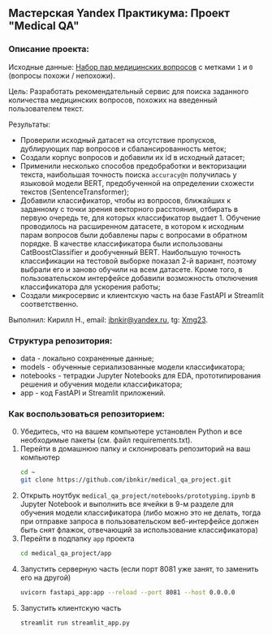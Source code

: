 ## Мастерская Yandex Практикума: Проект "Medical QA"

### Описание проекта:
Исходные данные:
[Набор пар медицинских вопросов](https://huggingface.co/datasets/medical_questions_pairs) с метками `1` и `0` (вопросы похожи / непохожи).

Цель: Разработать рекомендательный сервис для поиска заданного количества медицинских вопросов, похожих на введенный пользователем текст.

Результаты:
* Проверили исходный датасет на отсутствие пропусков, дублирующих пар вопросов и сбалансированность меток;
* Создали корпус вопросов и добавили их id в исходный датасет;
* Применили несколько способов предобработки и векторизации текста, наибольшая точность поиска `accuracy@n` получилась у языковой модели BERT,
  предобученной на определении схожести текстов (SentenceTransformer);
* Добавили классификатор, чтобы из вопросов, ближайших к заданному с точки зрения векторного расстояния, отбирать в первую очередь те, для которых классификатор выдает 1. Обучение проводилось на расширенном датасете, в котором к исходным парам вопросов были добавлены пары с вопросами в обратном порядке. В качестве классификатора были использованы CatBoostClassifier и дообученный BERT. Наибольшую точность классификации на тестовой выборке показал 2-й вариант, поэтому выбрали его и заново обучили на всем датасете. Кроме того, в пользовательском интерфейсе добавили возможность отключения классификатора для ускорения работы;
* Создали микросервис и клиентскую часть на базе FastAPI и Streamlit соответственно.
  
Выполнил:
Кирилл Н., email: ibnkir@yandex.ru, tg: [Xmg23](https://t.me/Xmg23).

### Структура репозитория:
* data - локально сохраненные данные;
* models - обученные сериализованные модели классификатора;
* notebooks - тетрадки Jupyter Notebooks для EDA, прототипирования решения и обучения модели классификатора;
* app - код FastAPI и Streamlit приложений.

### Как воспользоваться репозиторием:
0. Убедитесь, что на вашем компьютере установлен Python и все необходимые пакеты (см. файл requirements.txt).
1. Перейти в домашнюю папку и склонировать репозиторий на ваш компьютер
   ```bash
   cd ~
   git clone https://github.com/ibnkir/medical_qa_project.git
   ```
2. Открыть ноутбук `medical_qa_project/notebooks/prototyping.ipynb` в Jupyter Notebook и выполнить все ячейки в 9-м разделе для обучения модели классификатора
   (либо можно это не делать, тогда при отправке запроса в пользовательском веб-интерфейсе должен быть снят флажок, отвечающий за использование классификатора)
4. Перейти в подпапку `app` проекта
   ```bash
   cd medical_qa_project/app
   ```
5. Запустить серверную часть (если порт 8081 уже занят, то заменить его на другой)
   ```bash
   uvicorn fastapi_app:app --reload --port 8081 --host 0.0.0.0
   ```
6. Запустить клиентскую часть
   ```bash
   streamlit run streamlit_app.py
   ```
